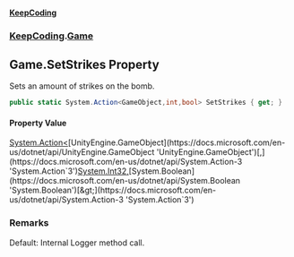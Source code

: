 #### [KeepCoding](index.md 'index')
### [KeepCoding](KeepCoding.md 'KeepCoding').[Game](Game.md 'KeepCoding.Game')
## Game.SetStrikes Property
Sets an amount of strikes on the bomb.  
```csharp
public static System.Action<GameObject,int,bool> SetStrikes { get; }
```
#### Property Value
[System.Action&lt;](https://docs.microsoft.com/en-us/dotnet/api/System.Action-3 'System.Action`3')[UnityEngine.GameObject](https://docs.microsoft.com/en-us/dotnet/api/UnityEngine.GameObject 'UnityEngine.GameObject')[,](https://docs.microsoft.com/en-us/dotnet/api/System.Action-3 'System.Action`3')[System.Int32](https://docs.microsoft.com/en-us/dotnet/api/System.Int32 'System.Int32')[,](https://docs.microsoft.com/en-us/dotnet/api/System.Action-3 'System.Action`3')[System.Boolean](https://docs.microsoft.com/en-us/dotnet/api/System.Boolean 'System.Boolean')[&gt;](https://docs.microsoft.com/en-us/dotnet/api/System.Action-3 'System.Action`3')
### Remarks
Default: Internal Logger method call.  
